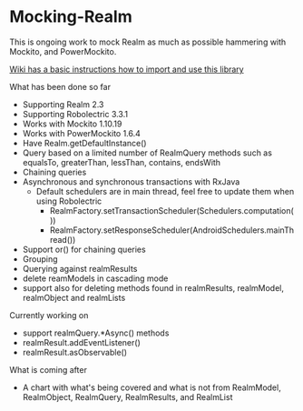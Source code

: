 # Mocking-Realm

This is ongoing work to mock Realm as much as possible hammering with Mockito, and PowerMockito.

[Wiki has a basic instructions how to import and use this library](https://github.com/juanmendez/Mocking-Realm/wiki)

What has been done so far
- Supporting Realm 2.3
- Supporting Robolectric 3.3.1
- Works with Mockito 1.10.19
- Works with PowerMockito 1.6.4
- Have Realm.getDefaultInstance()
- Query based on a limited number of RealmQuery methods such as equalsTo, greaterThan, lessThan, contains, endsWith
- Chaining queries
- Asynchronous and synchronous transactions with RxJava
    - Default schedulers are in main thread, feel free to update them when using Robolectric
        - RealmFactory.setTransactionScheduler(Schedulers.computation())
        - RealmFactory.setResponseScheduler(AndroidSchedulers.mainThread())
- Support or() for chaining queries
- Grouping
- Querying against realmResults
- delete reamModels in cascading mode
- support also for deleting methods found in realmResults, realmModel, realmObject and realmLists

Currently working on
- support realmQuery.*Async() methods
- realmResult.addEventListener()
- realmResult.asObservable()

What is coming after
- A chart with what's being covered and what is not from RealmModel, RealmObject, RealmQuery, RealmResults, and RealmList